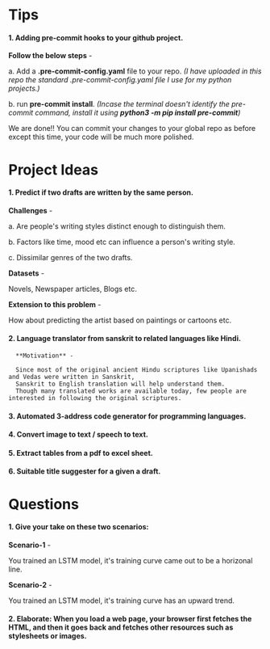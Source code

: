 # Tips

#### 1. Adding pre-commit hooks to your github project.

**Follow the below steps** - 

a. Add a **.pre-commit-config.yaml** file to your repo. *(I have uploaded in this repo the standard .pre-commit-config.yaml file I use for my python projects.)*

b. run **pre-commit install**. *(Incase the terminal doesn't identify the pre-commit command, install it using **python3 -m pip install pre-commit**)*

We are done!! You can commit your changes to your global repo as before except this time, your code will be much more polished.

# Project Ideas

#### 1. Predict if two drafts are written by the same person.
 
   **Challenges** - 
   
   a. Are people's writing styles distinct enough to distinguish them.
   
   b. Factors like time, mood etc can influence a person's writing style.
   
   c. Dissimilar genres of the two drafts.
   
   **Datasets** -
   
   Novels, Newspaper articles, Blogs etc.
   
   **Extension to this problem** - 
   
   How about predicting the artist based on paintings or cartoons etc.
   
#### 2. Language translator from sanskrit to related languages like Hindi.

      **Motivation** -
      
      Since most of the original ancient Hindu scriptures like Upanishads and Vedas were written in Sanskrit,
      Sanskrit to English translation will help understand them. 
      Though many translated works are available today, few people are interested in following the original scriptures.

#### 3. Automated 3-address code generator for programming languages.

#### 4. Convert image to text / speech to text.

#### 5. Extract tables from a pdf to excel sheet.

#### 6. Suitable title suggester for a given a draft.

# Questions

#### 1. Give your take on these two scenarios:

**Scenario-1** - 

You trained an LSTM model, it's training curve came out to be a horizonal line.

**Scenario-2** - 

You trained an LSTM model, it's training curve has an upward trend.

#### 2. Elaborate: When you load a web page, your browser first fetches the HTML, and then it goes back and fetches other resources such as stylesheets or images.
